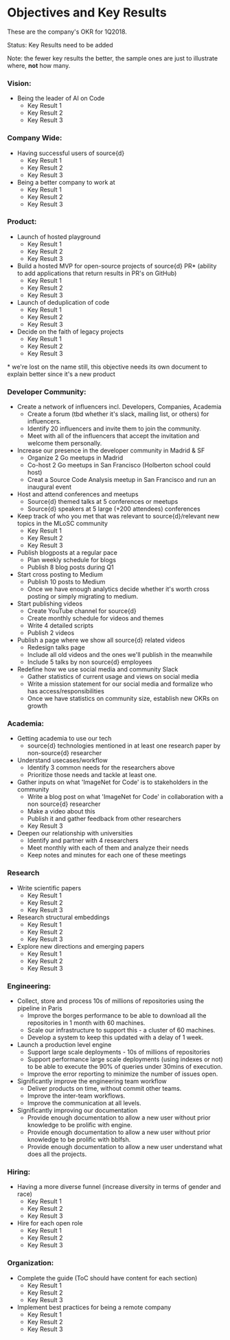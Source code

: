 # Objectives and Key Results

These are the company's OKR for 1Q2018.

Status: Key Results need to be added

Note: the fewer key results the better, the sample ones are just to illustrate where, **not** how many.

### Vision:

* Being the leader of AI on Code
  * Key Result 1
  * Key Result 2
  * Key Result 3

### Company Wide:

* Having successful users of source{d}
  * Key Result 1
  * Key Result 2
  * Key Result 3
* Being a better company to work at
  * Key Result 1
  * Key Result 2
  * Key Result 3

### Product:

* Launch of hosted playground
  * Key Result 1
  * Key Result 2
  * Key Result 3
* Build a hosted MVP for open-source projects of source{d} PR* (ability to add applications that return results in PR's on GitHub)
  * Key Result 1
  * Key Result 2
  * Key Result 3
* Launch of deduplication of code
  * Key Result 1
  * Key Result 2
  * Key Result 3
* Decide on the faith of legacy projects
  * Key Result 1
  * Key Result 2
  * Key Result 3

\* we're lost on the name still, this objective needs its own document to explain better since it's a new product

### Developer Community:

* Create a network of influencers incl. Developers, Companies, Academia
  * Create a forum (tbd whether it's slack, mailing list, or others) for influencers.
  * Identify 20 influencers and invite them to join the community.
  * Meet with all of the influencers that accept the invitation and welcome them personally.
* Increase our presence in the developer community in Madrid & SF
  * Organize 2 Go meetups in Madrid
  * Co-host 2 Go meetups in San Francisco (Holberton school could host)
  * Creat a Source Code Analysis meetup in San Francisco and run an inaugural event
* Host and attend conferences and meetups
  * Source{d} themed talks at 5 conferences or meetups
  * Source{d} speakers at 5 large (+200 attendees) conferences
* Keep track of who you met that was relevant to source{d}/relevant new topics in the MLoSC community
  * Key Result 1
  * Key Result 2
  * Key Result 3
* Publish blogposts at a regular pace
  * Plan weekly schedule for blogs
  * Publish 8 blog posts during Q1
* Start cross posting to Medium
  * Publish 10 posts to Medium
  * Once we have enough analytics decide whether it's worth cross posting or simply migrating to medium. 
* Start publishing videos
  * Create YouTube channel for source{d}
  * Create monthly schedule for videos and themes
  * Write 4 detailed scripts
  * Publish 2 videos
* Publish a page where we show all source{d} related videos
  * Redesign talks page
  * Include all old videos and the ones we'll publish in the meanwhile
  * Include 5 talks by non source{d} employees
* Redefine how we use social media and community Slack
  * Gather statistics of current usage and views on social media
  * Write a mission statement for our social media and formalize who has access/responsibilities
  * Once we have statistics on community size, establish new OKRs on growth

### Academia:

* Getting academia to use our tech
  * source{d} technologies mentioned in at least one research paper by non-source{d} researcher
* Understand usecases/workflow
  * Identify 3 common needs for the researchers above
  * Prioritize those needs and tackle at least one.
* Gather inputs on what 'ImageNet for Code' is to stakeholders in the community
  * Write a blog post on what 'ImageNet for Code' in collaboration with a non source{d} researcher
  * Make a video about this
  * Publish it and gather feedback from other researchers
  * Key Result 3
* Deepen our relationship with universities
  * Identify and partner with 4 researchers
  * Meet monthly with each of them and analyze their needs
  * Keep notes and minutes for each one of these meetings

### Research

* Write scientific papers
  * Key Result 1
  * Key Result 2
  * Key Result 3
* Research structural embeddings
  * Key Result 1
  * Key Result 2
  * Key Result 3
* Explore new directions and emerging papers
  * Key Result 1
  * Key Result 2
  * Key Result 3

### Engineering:

* Collect, store and process 10s of millions of repositories using the pipeline in Paris
  * Improve the borges performance to be able to download all the repositories in 1 month with 60 machines.
  * Scale our infrastructure to support this - a cluster of 60 machines.
  * Develop a system to keep this updated with a delay of 1 week.
* Launch a production level engine
  * Support large scale deployments - 10s of millions of repositories
  * Support performance large scale deployments (using indexes or not) to be able to execute the 90% of queries under 30mins of execution.
  * Improve the error reporting to minimize the number of issues open.
* Significantly improve the engineering team workflow
  * Deliver products on time, without commit other teams.
  * Improve the inter-team workflows.
  * Improve the communication at all levels.
* Significantly improving our documentation
  * Provide enough documentation to allow a new user without prior knowledge to be prolific with engine.
  * Provide enough documentation to allow a new user without prior knowledge to be prolific with bblfsh.
  * Provide enough documentation to allow a new user understand what does all the projects.

### Hiring:

* Having a more diverse funnel (increase diversity in terms of gender and race)
  * Key Result 1
  * Key Result 2
  * Key Result 3
* Hire for each open role
  * Key Result 1
  * Key Result 2
  * Key Result 3

### Organization:

* Complete the guide (ToC should have content for each section)
  * Key Result 1
  * Key Result 2
  * Key Result 3
* Implement best practices for being a remote company
  * Key Result 1
  * Key Result 2
  * Key Result 3
